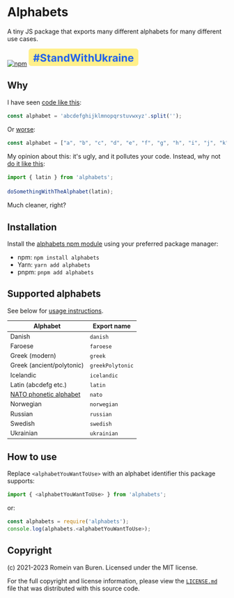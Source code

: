 # Alphabets

A tiny JS package that exports many different alphabets for many different use cases.

[![npm](https://img.shields.io/npm/v/alphabets)](https://www.npmjs.com/package/alphabets)
[![Stand With Ukraine](https://raw.githubusercontent.com/vshymanskyy/StandWithUkraine/main/badges/StandWithUkraine.svg)](https://stand-with-ukraine.pp.ua)

## Why

I have seen [code like this]:

```js
const alphabet = 'abcdefghijklmnopqrstuvwxyz'.split('');
```

Or [worse]:

```js
const alphabet = ["a", "b", "c", "d", "e", "f", "g", "h", "i", "j", "k", "l", "m", "n", "o", "p", "q", "r", "s", "t", "u", "v", "w", "x", "y", "z"];
```

My opinion about this: it's ugly, and it pollutes your code. Instead, why not [do it like this](#how-to-use):

```js
import { latin } from 'alphabets';

doSomethingWithTheAlphabet(latin);
```

Much cleaner, right?

## Installation

Install the [alphabets npm module](https://www.npmjs.com/package/alphabets) using your preferred package manager:

* npm: `npm install alphabets`
* Yarn: `yarn add alphabets`
* pnpm: `pnpm add alphabets`

## Supported alphabets

See below for [usage instructions](#how-to-use).

| Alphabet                  | Export name      |
|---------------------------|------------------|
| Danish                    | `danish`         |
| Faroese                   | `faroese`        |
| Greek (modern)            | `greek`          |
| Greek (ancient/polytonic) | `greekPolytonic` |
| Icelandic                 | `icelandic`      |
| Latin (abcdefg etc.)      | `latin`          |
| [NATO phonetic alphabet]  | `nato`           |
| Norwegian                 | `norwegian`      |
| Russian                   | `russian`        |
| Swedish                   | `swedish`        |
| Ukrainian                 | `ukrainian`      |

## How to use

Replace `<alphabetYouWantToUse>` with an alphabet identifier this package supports:

```js
import { <alphabetYouWantToUse> } from 'alphabets';
```

or:

```js
const alphabets = require('alphabets');
console.log(alphabets.<alphabetYouWantToUse>);
```

## Copyright

(c) 2021-2023 Romein van Buren. Licensed under the MIT license.

For the full copyright and license information, please view the [`LICENSE.md`](./LICENSE.md) file that was distributed with this source code.


[code like this]: https://github.com/search?q=%27abcdefghijklmnopqrstuvwxyz%27.split%28%27%27%29+language%3AJavaScript&type=code&l=JavaScript
[worse]: https://github.com/search?q=%5B%22a%22%2C+%22b%22%2C+%22c%22%2C+%22d%22%2C+%22e%22%2C+%22f%22%2C+%22g%22%2C+%22h%22%2C+%22i%22%2C+%22j%22%2C+%22k%22%2C+%22l%22%2C+%22m%22%2C+%22n%22%2C+%22o%22%2C+%22p%22%2C+%22q%22%2C+%22r%22%2C+%22s%22%2C+%22t%22%2C+%22u%22%2C+%22v%22%2C+%22w%22%2C+%22x%22%2C+%22y%22%2C+%22z%22%5D+language%3AJavaScript&type=code&l=JavaScript
[NATO phonetic alphabet]: https://en.wikipedia.org/wiki/NATO_phonetic_alphabet
